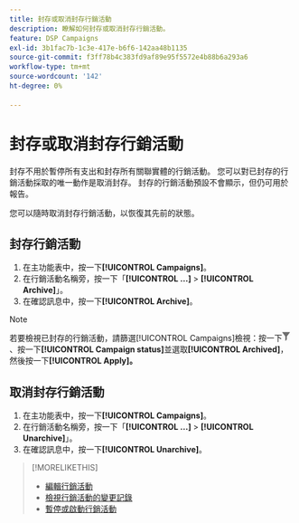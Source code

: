 ```yaml
---
title: 封存或取消封存行銷活動
description: 瞭解如何封存或取消封存行銷活動。
feature: DSP Campaigns
exl-id: 3b1fac7b-1c3e-417e-b6f6-142aa48b1135
source-git-commit: f3ff78b4c383fd9af89e95f5572e4b88b6a293a6
workflow-type: tm+mt
source-wordcount: '142'
ht-degree: 0%

---
```


# 封存或取消封存行銷活動

封存不用於暫停所有支出和封存所有關聯實體的行銷活動。 您可以對已封存的行銷活動採取的唯一動作是取消封存。 封存的行銷活動預設不會顯示，但仍可用於報告。

您可以隨時取消封存行銷活動，以恢復其先前的狀態。

## 封存行銷活動

1. 在主功能表中，按一下&#x200B;**[!UICONTROL Campaigns]**。
1. 在行銷活動名稱旁，按一下「**[!UICONTROL ...]** > **[!UICONTROL Archive]**」。
1. 在確認訊息中，按一下&#x200B;**[!UICONTROL Archive]**。

>[!NOTE]
>
>若要檢視已封存的行銷活動，請篩選[!UICONTROL Campaigns]檢視：按一下![篩選按鈕](/help/dsp/assets/filter.png)、按一下&#x200B;**[!UICONTROL Campaign status]**&#x200B;並選取&#x200B;**[!UICONTROL Archived]**，然後按一下&#x200B;**[!UICONTROL Apply]。**

## 取消封存行銷活動

1. 在主功能表中，按一下&#x200B;**[!UICONTROL Campaigns]**。
1. 在行銷活動名稱旁，按一下「**[!UICONTROL ...]** > **[!UICONTROL Unarchive]**」。
1. 在確認訊息中，按一下&#x200B;**[!UICONTROL Unarchive]**。

>[!MORELIKETHIS]
>
>* [編輯行銷活動](campaign-edit.md)
>* [檢視行銷活動的變更記錄](campaign-change-log.md)
>* [暫停或啟動行銷活動](campaign-pause-activate.md)
